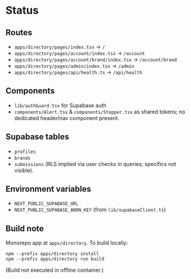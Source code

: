 # Status

## Routes
- `apps/directory/pages/index.tsx` → `/`
- `apps/directory/pages/account/index.tsx` → `/account`
- `apps/directory/pages/account/brand/index.tsx` → `/account/brand`
- `apps/directory/pages/admin/index.tsx` → `/admin`
- `apps/directory/pages/api/health.ts` → `/api/health`

## Components
- `lib/authGuard.tsx` for Supabase auth
- `components/Alert.tsx` & `components/Stepper.tsx` as shared tokens; no dedicated header/nav component present.

## Supabase tables
- `profiles`
- `brands`
- `submissions` (RLS implied via user checks in queries; specifics not visible).

## Environment variables
- `NEXT_PUBLIC_SUPABASE_URL`
- `NEXT_PUBLIC_SUPABASE_ANON_KEY`
(from `lib/supabaseClient.ts`)

## Build note
Monorepo app at `apps/directory`. To build locally:

```
npm --prefix apps/directory install
npm --prefix apps/directory run build
```
(Build not executed in offline container.)

